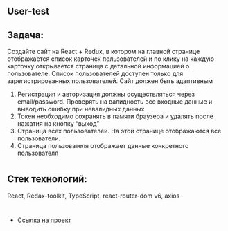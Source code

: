 ## User-test

## Задача:
Создайте сайт на React + Redux, в котором на главной странице отображается список карточек пользователей и по клику на каждую карточку открывается страница с детальной информацией о пользователе. Список пользователей доступен только для зарегистрированных пользователей. Сайт должен быть адаптивным  


1. Регистрация и авторизация должны осуществляться через email/password. Проверять на валидность все входные данные и выводить ошибку при невалидных данных
2. Токен необходимо сохранять в памяти браузера и удалять после нажатия на кнопку “выход”
3. Страница всех пользователей. На этой странице отображаются все пользователи. 
4. Страница пользователя отображает данные конкретного пользователя


#
## Стек технологий:
React, Redax-toolkit, TypeScript, react-router-dom v6, axios

#
* [Ссылка на проект](https://chapion777.github.io/users-test/)

